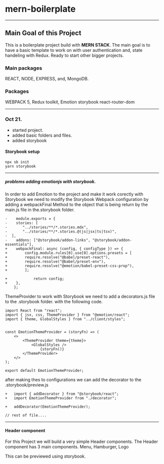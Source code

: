 # mern-boilerplate

---

## Main Goal of this Project

This is a boilerplate project build with **MERN STACK**.
The main goal is to have a basic template to work on with user authentication and, state handeling with Redux.
Ready to start other bigger projects.

### Main packages

REACT, NODE, EXPRESS, and, MongoDB.

### Packages

WEBPACK 5, Redux toolkit, Emotion storybook react-router-dom

---

### Oct 21.

- started project.
- added basic folders and files.
- added storybook

#### Storybook setup

    npx sb init
    yarn storybook

---

##### problems adding emotionjs with storybook.

In order to add Emotion to the project and make it work corectly with Storybook
we need to modify the Storybook Webpack configuration by adding a webpackFinal Method to the object that is being return by the main.js file in the.storybook folder.

    -    module.exports = {
    -    stories: [
    -       "../stories/**/*.stories.mdx",
    -       "../stories/**/*.stories.@(js|jsx|ts|tsx)",
    -  ],
    -    addons: ["@storybook/addon-links", "@storybook/addon-essentials"],
    +    webpackFinal: async (config, { configType }) => {
    +        config.module.rules[0].use[0].options.presets = [
    +        require.resolve("@babel/preset-react"),
    +        require.resolve("@babel/preset-env"),
    +        require.resolve("@emotion/babel-preset-css-prop"),
    +        ];

    +            return config;
    +    },
        };

ThemeProvider to work with Storybook we need to add a decorators.js file to
the .storybook folder. with the following code.

    import React from "react";
    import { jsx, css, ThemeProvider } from "@emotion/react";
    import { theme, GlobalStyles } from "../client/styles";


    const EmotionThemeProvider = (storyFn) => (
        <>
            <ThemeProvider theme={theme}>
                <GlobalStyles />
                    {storyFn()}
            </ThemeProvider>
        </>
    );

    export default EmotionThemeProvider;

after making thes to configurations we can add the decorator to the .storybook/preview.js

    +   import { addDecorator } from "@storybook/react";
    +   import EmotionThemeProvider from "./decorator";

    +   addDecorator(EmotionThemeProvider);

    // rest of file....

---

#### Header component

For this Project we will build a very simple Header components.
The Header component has 3 main components.
Menu, Hamburger, Logo

This can be previewed using storybook.
